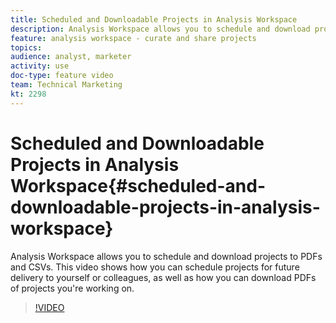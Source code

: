 ```yaml
---
title: Scheduled and Downloadable Projects in Analysis Workspace
description: Analysis Workspace allows you to schedule and download projects to PDFs and CSVs. This video shows how you can schedule projects for future delivery to yourself or colleagues, as well as how you can download PDFs of projects you're working on.
feature: analysis workspace - curate and share projects
topics: 
audience: analyst, marketer
activity: use
doc-type: feature video
team: Technical Marketing
kt: 2298
---
```


# Scheduled and Downloadable Projects in Analysis Workspace{#scheduled-and-downloadable-projects-in-analysis-workspace}

Analysis Workspace allows you to schedule and download projects to PDFs and CSVs. This video shows how you can schedule projects for future delivery to yourself or colleagues, as well as how you can download PDFs of projects you're working on.

>[!VIDEO](https://video.tv.adobe.com/v/24709/?quality=12)

